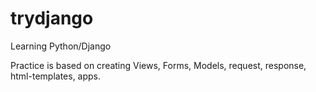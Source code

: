 # trydjango
Learning Python/Django

Practice is based on creating Views, Forms, Models, request, response, html-templates, apps.
